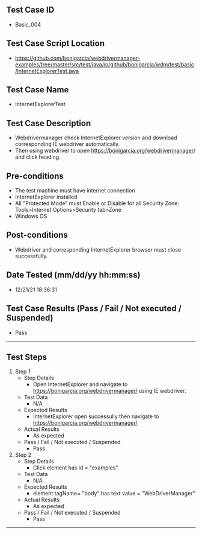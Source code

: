 ## Test Case ID
* Basic_004
## Test Case Script Location
* https://github.com/bonigarcia/webdrivermanager-examples/tree/master/src/test/java/io/github/bonigarcia/wdm/test/basic/InternetExplorerTest.java
## Test Case Name
* InternetExplorerTest
## Test Case Description
* Webdrivermanager check InternetExplorer version and download corresponding IE webdriver automatically.
* Then using webdriver to open https://bonigarcia.org/webdrivermanager/ and click heading.
## Pre-conditions
* The test machine must have internet connection
* InternetExplorer installed
* All "Protected Mode" must Enable or Disable for all Security Zone: Tools>Internet Options>Security tab>Zone
* Windows OS
## Post-conditions
* Webdriver and corresponding InternetExplorer browser must close successfully.
## Date Tested (mm/dd/yy hh:mm:ss)
* 12/21/21 18:36:31
## Test Case Results (Pass / Fail / Not executed / Suspended)
* Pass
---
## Test Steps
1. Step 1
	* Step Details
		* Open InternetExplorer and navigate to https://bonigarcia.org/webdrivermanager/ using IE webdriver.
	* Test Data
		* N/A
	* Expected Results
		* InternetExplorer open successully then navigate to https://bonigarcia.org/webdrivermanager/
	* Actual Results
		* As expected
	* Pass / Fail / Not executed / Suspended
		* Pass
2. Step 2
	* Step Details
		* Click element has id = "examples"
	* Test Data
		* N/A
	* Expected Results
		* element tagName= "body" has text value = "WebDriverManager"
	* Actual Results
		* As expected
	* Pass / Fail / Not executed / Suspended
		* Pass
---
